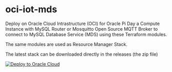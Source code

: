 # oci-iot-mds

Deploy on Oracle Cloud Intrastructure (OCI) for Oracle Pi Day a Compute Instance with MySQL Router or Mosquitto Open Source MQTT Broker
to connect to MySQL Database Service (MDS) using these Terraform modules.

The same modules are used as Resource Manager Stack.

The latest stack can be downloaded directly in the releases (the zip file)

[![Deploy to Oracle Cloud](https://oci-resourcemanager-plugin.plugins.oci.oraclecloud.com/latest/deploy-to-oracle-cloud.svg)](https://cloud.oracle.com/resourcemanager/stacks/create?zipUrl=https://github.com/lefred/oci-iot-mds/releases/download/v1.0.0/stack_iot_mds.zip)
